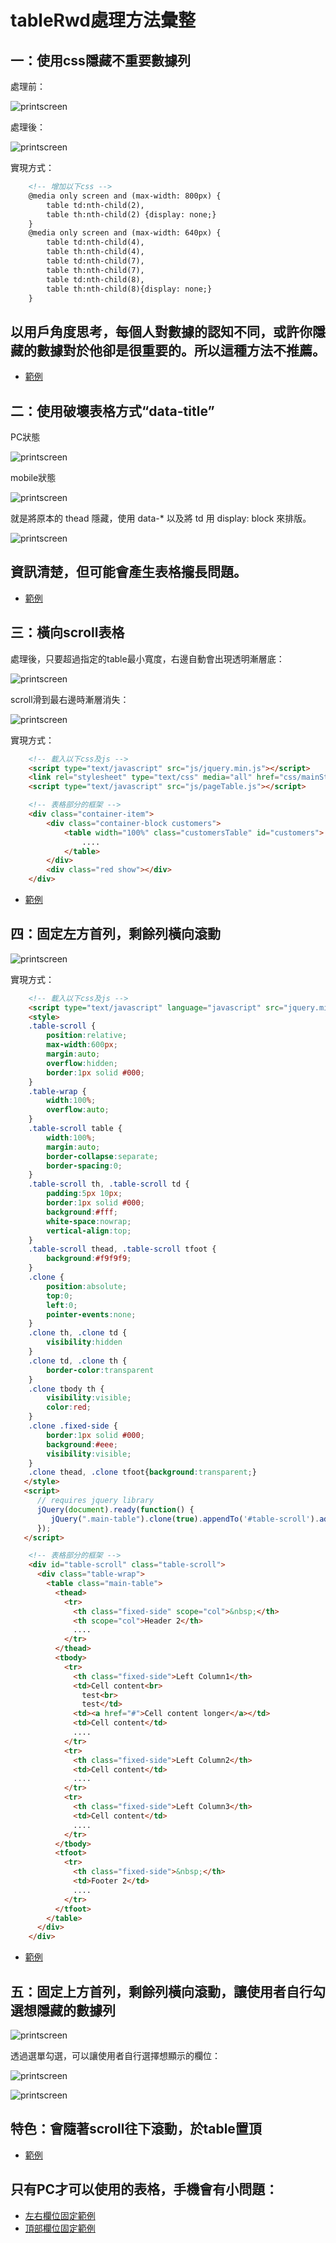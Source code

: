 # tableRwd處理方法彙整



## 一：使用css隱藏不重要數據列

處理前：
   
   ![printscreen](images/01.png)

處理後：
   
   ![printscreen](images/02.png)

實現方式：
```html
    <!-- 增加以下css -->
    @media only screen and (max-width: 800px) {
        table td:nth-child(2),
        table th:nth-child(2) {display: none;}
    }
    @media only screen and (max-width: 640px) {
        table td:nth-child(4),
        table th:nth-child(4),
        table td:nth-child(7),
        table th:nth-child(7),
        table td:nth-child(8),
        table th:nth-child(8){display: none;}
    }
```

## 以用戶角度思考，每個人對數據的認知不同，或許你隱藏的數據對於他卻是很重要的。所以這種方法不推薦。

*  [範例](http://www.milky-sky.com/brangista/tableRwdShare/%E9%9A%B1%E8%97%8F%E4%B8%8D%E9%87%8D%E8%A6%81%E6%95%B8%E6%93%9A%E5%88%97.html)  




## 二：使用破壞表格方式“data-title”

PC狀態

![printscreen](images/03.png)

mobile狀態

![printscreen](images/04.png)


就是將原本的 thead 隱藏，使用 data-* 以及將 td 用 display: block 來排版。

![printscreen](images/05.png)

## 資訊清楚，但可能會產生表格攏長問題。
*  [範例](http://www.milky-sky.com/brangista/tableRwdShare/dataTitle.html)  




## 三：橫向scroll表格

處理後，只要超過指定的table最小寬度，右邊自動會出現透明漸層底：
   
   ![printscreen](images/06.png)

scroll滑到最右邊時漸層消失：

   ![printscreen](images/07.png)


實現方式：
```html
    <!-- 載入以下css及js -->
    <script type="text/javascript" src="js/jquery.min.js"></script>
    <link rel="stylesheet" type="text/css" media="all" href="css/mainStyle.css" />
    <script type="text/javascript" src="js/pageTable.js"></script>

    <!-- 表格部分的框架 -->
    <div class="container-item">
        <div class="container-block customers">
            <table width="100%" class="customersTable" id="customers">
                ....
            </table>
        </div>
        <div class="red show"></div>
    </div>
```

*  [範例](http://www.milky-sky.com/brangista/tableRwdShare/fglife_TableRwd/scrollX.html)  




## 四：固定左方首列，剩餘列橫向滾動 
   
   ![printscreen](images/12.png)


實現方式：
```html
    <!-- 載入以下css及js -->
    <script type="text/javascript" language="javascript" src="jquery.min.js"></script>
    <style>
	.table-scroll {
		position:relative;
		max-width:600px;
		margin:auto;
		overflow:hidden;
		border:1px solid #000;
	}
	.table-wrap {
		width:100%;
		overflow:auto;
	}
	.table-scroll table {
		width:100%;
		margin:auto;
		border-collapse:separate;
		border-spacing:0;
	}
	.table-scroll th, .table-scroll td {
		padding:5px 10px;
		border:1px solid #000;
		background:#fff;
		white-space:nowrap;
		vertical-align:top;
	}
	.table-scroll thead, .table-scroll tfoot {
		background:#f9f9f9;
	}
	.clone {
		position:absolute;
		top:0;
		left:0;
		pointer-events:none;
	}
	.clone th, .clone td {
		visibility:hidden
	}
	.clone td, .clone th {
		border-color:transparent
	}
	.clone tbody th {
		visibility:visible;
		color:red;
	}
	.clone .fixed-side {
		border:1px solid #000;
		background:#eee;
		visibility:visible;
	}
	.clone thead, .clone tfoot{background:transparent;}
   </style>
   <script>
      // requires jquery library
      jQuery(document).ready(function() {
         jQuery(".main-table").clone(true).appendTo('#table-scroll').addClass('clone');   
      });
   </script>

    <!-- 表格部分的框架 -->
    <div id="table-scroll" class="table-scroll">
	  <div class="table-wrap">
		<table class="main-table">
		  <thead>
			<tr>
			  <th class="fixed-side" scope="col">&nbsp;</th>
			  <th scope="col">Header 2</th>
			  ....
			</tr>
		  </thead>
		  <tbody>
			<tr>
			  <th class="fixed-side">Left Column1</th>
			  <td>Cell content<br>
				test<br>
				test</td>
			  <td><a href="#">Cell content longer</a></td>
			  <td>Cell content</td>
			  ....
			</tr>
			<tr>
			  <th class="fixed-side">Left Column2</th>
			  <td>Cell content</td>
			  ....
			</tr>
			<tr>
			  <th class="fixed-side">Left Column3</th>
			  <td>Cell content</td>
			  ....
			</tr>
		  </tbody>
		  <tfoot>
			<tr>
			  <th class="fixed-side">&nbsp;</th>
			  <td>Footer 2</td>
			  ....
			</tr>
		  </tfoot>
		</table>
	  </div>
	</div>
```

*  [範例](http://www.milky-sky.com/brangista/tableRwdShare/leftFixed/Untitled-2.html)  




## 五：固定上方首列，剩餘列橫向滾動，讓使用者自行勾選想隱藏的數據列
   
   ![printscreen](images/08.png)

透過選單勾選，可以讓使用者自行選擇想顯示的欄位：

   ![printscreen](images/09.png)

   ![printscreen](images/10.png)

## 特色：<thead>會隨著scroll往下滾動，於table置頂

*  [範例](http://www.milky-sky.com/brangista/tableRwdShare/Bootstrap_TableRwd/index.html)  


## 只有PC才可以使用的表格，手機會有小問題：
*  [左右欄位固定範例](https://datatables.net/extensions/colreorder/examples/integration/fixedcolumns.html)  
*  [頂部欄位固定範例](https://datatables.net/extensions/fixedheader/examples/integration/colreorder.html)  
